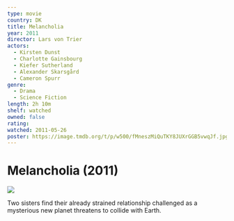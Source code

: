 ```yaml
---
type: movie
country: DK
title: Melancholia
year: 2011
director: Lars von Trier
actors:
  - Kirsten Dunst
  - Charlotte Gainsbourg
  - Kiefer Sutherland
  - Alexander Skarsgård
  - Cameron Spurr
genre:
  - Drama
  - Science Fiction
length: 2h 10m
shelf: watched
owned: false
rating:
watched: 2011-05-26
poster: https://image.tmdb.org/t/p/w500/fMneszMiQuTKY8JUXrGGB5vwqJf.jpg
---
```


# Melancholia (2011)

![](https://image.tmdb.org/t/p/w500/fMneszMiQuTKY8JUXrGGB5vwqJf.jpg)

Two sisters find their already strained relationship challenged as a mysterious new planet threatens to collide with Earth.